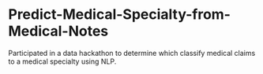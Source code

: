 # Predict-Medical-Specialty-from-Medical-Notes
Participated in a data hackathon to determine which classify medical claims to a medical specialty using NLP.
